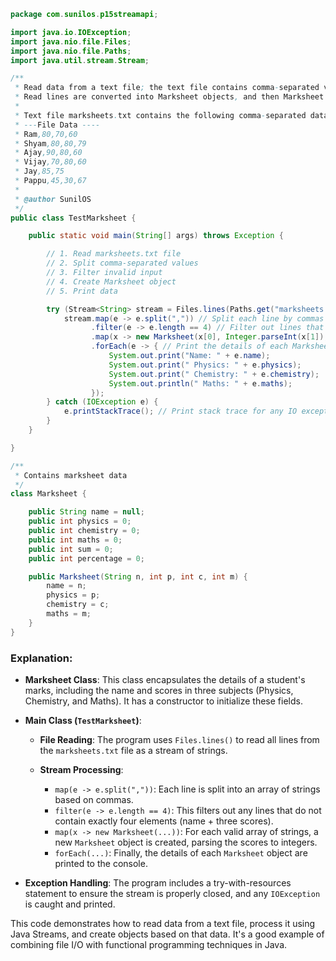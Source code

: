 
```java
package com.sunilos.p15streamapi;

import java.io.IOException;
import java.nio.file.Files;
import java.nio.file.Paths;
import java.util.stream.Stream;

/**
 * Read data from a text file; the text file contains comma-separated values. 
 * Read lines are converted into Marksheet objects, and then Marksheet data is printed.
 * 
 * Text file marksheets.txt contains the following comma-separated data:
 * ---File Data ----
 * Ram,80,70,60
 * Shyam,80,80,79
 * Ajay,90,80,60
 * Vijay,70,80,60
 * Jay,85,75
 * Pappu,45,30,67
 * 
 * @author SunilOS
 */
public class TestMarksheet {

    public static void main(String[] args) throws Exception {

        // 1. Read marksheets.txt file
        // 2. Split comma-separated values
        // 3. Filter invalid input
        // 4. Create Marksheet object
        // 5. Print data

        try (Stream<String> stream = Files.lines(Paths.get("marksheets.txt"))) {
            stream.map(e -> e.split(",")) // Split each line by commas
                  .filter(e -> e.length == 4) // Filter out lines that don't have exactly 4 values
                  .map(x -> new Marksheet(x[0], Integer.parseInt(x[1]), Integer.parseInt(x[2]), Integer.parseInt(x[3]))) // Create Marksheet objects
                  .forEach(e -> { // Print the details of each Marksheet
                      System.out.print("Name: " + e.name);
                      System.out.print(" Physics: " + e.physics);
                      System.out.print(" Chemistry: " + e.chemistry);
                      System.out.println(" Maths: " + e.maths);
                  });
        } catch (IOException e) {
            e.printStackTrace(); // Print stack trace for any IO exceptions
        }
    }

}

/**
 * Contains marksheet data
 */
class Marksheet {

    public String name = null;
    public int physics = 0;
    public int chemistry = 0;
    public int maths = 0;
    public int sum = 0;
    public int percentage = 0;

    public Marksheet(String n, int p, int c, int m) {
        name = n;
        physics = p;
        chemistry = c;
        maths = m;
    }
}
```

### Explanation:
- **Marksheet Class**: This class encapsulates the details of a student's marks, including the name and scores in three subjects (Physics, Chemistry, and Maths). It has a constructor to initialize these fields.

- **Main Class (`TestMarksheet`)**:
  - **File Reading**: The program uses `Files.lines()` to read all lines from the `marksheets.txt` file as a stream of strings.
  
  - **Stream Processing**:
    - `map(e -> e.split(","))`: Each line is split into an array of strings based on commas.
    - `filter(e -> e.length == 4)`: This filters out any lines that do not contain exactly four elements (name + three scores).
    - `map(x -> new Marksheet(...))`: For each valid array of strings, a new `Marksheet` object is created, parsing the scores to integers.
    - `forEach(...)`: Finally, the details of each `Marksheet` object are printed to the console.

- **Exception Handling**: The program includes a try-with-resources statement to ensure the stream is properly closed, and any `IOException` is caught and printed.

This code demonstrates how to read data from a text file, process it using Java Streams, and create objects based on that data. It's a good example of combining file I/O with functional programming techniques in Java.
